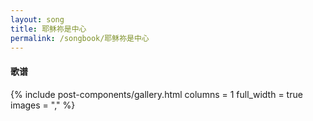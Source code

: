 ```yaml
---
layout: song
title: 耶稣祢是中心 
permalink: /songbook/耶稣祢是中心 
---
```


#### 歌谱

{% include post-components/gallery.html
    columns = 1
    full_width = true
    images = ","
%}
